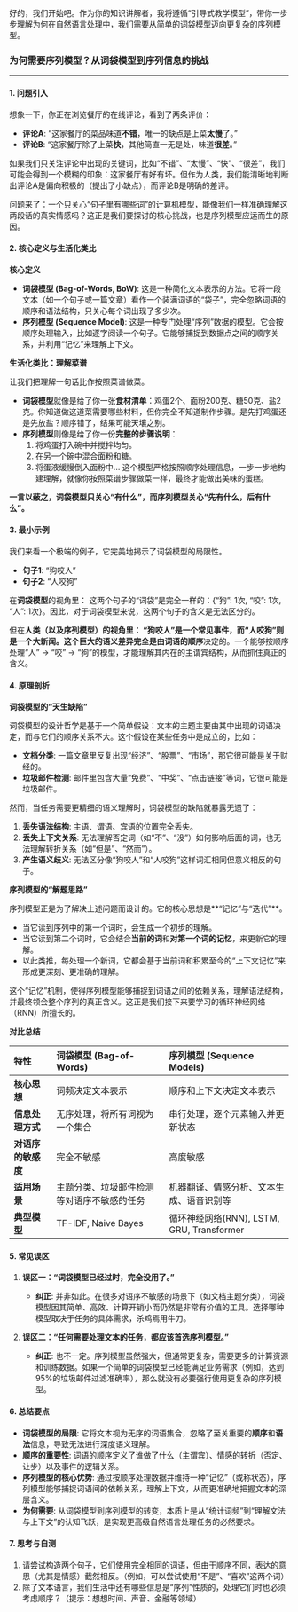 好的，我们开始吧。作为你的知识讲解者，我将遵循“引导式教学模型”，带你一步步理解为何在自然语言处理中，我们需要从简单的词袋模型迈向更复杂的序列模型。

### 为何需要序列模型？从词袋模型到序列信息的挑战

---

#### 1. 问题引入

想象一下，你正在浏览餐厅的在线评论，看到了两条评价：

*   **评论A**: “这家餐厅的菜品味道**不错**，唯一的缺点是上菜**太慢**了。”
*   **评论B**: “这家餐厅除了上菜**快**，其他简直一无是处，味道**很差**。”

如果我们只关注评论中出现的关键词，比如“不错”、“太慢”、“快”、“很差”，我们可能会得到一个模糊的印象：这家餐厅有好有坏。但作为人类，我们能清晰地判断出评论A是偏向积极的（提出了小缺点），而评论B是明确的差评。

问题来了：一个只关心“句子里有哪些词”的计算机模型，能像我们一样准确理解这两段话的真实情感吗？这正是我们要探讨的核心挑战，也是序列模型应运而生的原因。

#### 2. 核心定义与生活化类比

**核心定义**

*   **词袋模型 (Bag-of-Words, BoW)**: 这是一种简化文本表示的方法。它将一段文本（如一个句子或一篇文章）看作一个装满词语的“袋子”，完全忽略词语的顺序和语法结构，只关心每个词出现了多少次。
*   **序列模型 (Sequence Model)**: 这是一种专门处理“序列”数据的模型。它会按顺序处理输入，比如逐字阅读一个句子。它能够捕捉到数据点之间的顺序关系，并利用“记忆”来理解上下文。

**生活化类比：理解菜谱**

让我们把理解一句话比作按照菜谱做菜。

*   **词袋模型**就像是给了你一张**食材清单**：鸡蛋2个、面粉200克、糖50克、盐2克。你知道做这道菜需要哪些材料，但你完全不知道制作步骤。是先打鸡蛋还是先放盐？顺序错了，结果可能天壤之别。
*   **序列模型**则像是给了你一份**完整的步骤说明**：
    1.  将鸡蛋打入碗中并搅拌均匀。
    2.  在另一个碗中混合面粉和糖。
    3.  将蛋液缓慢倒入面粉中...
    这个模型严格按照顺序处理信息，一步一步地构建理解，就像你按照菜谱步骤做菜一样，最终才能做出美味的蛋糕。

**一言以蔽之，词袋模型只关心“有什么”，而序列模型关心“先有什么，后有什么”。**

#### 3. 最小示例

我们来看一个极端的例子，它完美地揭示了词袋模型的局限性。

*   **句子1**: “狗咬人”
*   **句子2**: “人咬狗”

在**词袋模型**的视角里：
这两个句子的“词袋”是完全一样的：{“狗”: 1次, “咬”: 1次, “人”: 1次}。因此，对于词袋模型来说，这两个句子的含义是无法区分的。

但在**人类（以及序列模型）**的视角里：
“狗咬人”是一个常见事件，而“人咬狗”则是一个大新闻。这个巨大的语义差异完全是由**词语的顺序**决定的。一个能够按顺序处理“人” -> “咬” -> “狗”的模型，才能理解其内在的主谓宾结构，从而抓住真正的含义。

#### 4. 原理剖析

**词袋模型的“天生缺陷”**

词袋模型的设计哲学是基于一个简单假设：文本的主题主要由其中出现的词语决定，而与它们的顺序关系不大。这个假设在某些任务中是成立的，比如：

*   **文档分类**: 一篇文章里反复出现“经济”、“股票”、“市场”，那它很可能是关于财经的。
*   **垃圾邮件检测**: 邮件里包含大量“免费”、“中奖”、“点击链接”等词，它很可能是垃圾邮件。

然而，当任务需要更精细的语义理解时，词袋模型的缺陷就暴露无遗了：

1.  **丢失语法结构**: 主语、谓语、宾语的位置完全丢失。
2.  **丢失上下文关系**: 无法理解否定词（如“不”、“没”）如何影响后面的词，也无法理解转折关系（如“但是”、“然而”）。
3.  **产生语义歧义**: 无法区分像“狗咬人”和“人咬狗”这样词汇相同但意义相反的句子。

**序列模型的“解题思路”**

序列模型正是为了解决上述问题而设计的。它的核心思想是**“记忆”与“迭代”**。

*   当它读到序列中的第一个词时，会生成一个初步的理解。
*   当它读到第二个词时，它会结合**当前的词**和**对第一个词的记忆**，来更新它的理解。
*   以此类推，每处理一个新词，它都会基于当前词和积累至今的“上下文记忆”来形成更深刻、更准确的理解。

这个“记忆”机制，使得序列模型能够捕捉到词语之间的依赖关系，理解语法结构，并最终领会整个序列的真正含义。这正是我们接下来要学习的循环神经网络（RNN）所擅长的。

**对比总结**

| 特性 | 词袋模型 (Bag-of-Words) | 序列模型 (Sequence Models) |
| :--- | :--- | :--- |
| **核心思想** | 词频决定文本表示 | 顺序和上下文决定文本表示 |
| **信息处理方式** | 无序处理，将所有词视为一个集合 | 串行处理，逐个元素输入并更新状态 |
| **对语序的敏感度** | 完全不敏感 | 高度敏感 |
| **适用场景** | 主题分类、垃圾邮件检测等对语序不敏感的任务 | 机器翻译、情感分析、文本生成、语音识别等 |
| **典型模型** | TF-IDF, Naive Bayes | 循环神经网络(RNN), LSTM, GRU, Transformer |

#### 5. 常见误区

1.  **误区一：“词袋模型已经过时，完全没用了。”**
    *   **纠正**: 并非如此。在很多对语序不敏感的场景下（如文档主题分类），词袋模型因其简单、高效、计算开销小而仍然是非常有价值的工具。选择哪种模型取决于任务的具体需求，杀鸡焉用牛刀。

2.  **误区二：“任何需要处理文本的任务，都应该首选序列模型。”**
    *   **纠正**: 也不一定。序列模型虽然强大，但通常更复杂，需要更多的计算资源和训练数据。如果一个简单的词袋模型已经能满足业务需求（例如，达到95%的垃圾邮件过滤准确率），那么就没有必要强行使用更复杂的序列模型。

#### 6. 总结要点

*   **词袋模型的局限**: 它将文本视为无序的词语集合，忽略了至关重要的**顺序**和**语法**信息，导致无法进行深度语义理解。
*   **顺序的重要性**: 词语的顺序定义了谁做了什么（主谓宾）、情感的转折（否定、让步）以及事件的逻辑关系。
*   **序列模型的核心优势**: 通过按顺序处理数据并维持一种“记忆”（或称状态），序列模型能够捕捉词语间的依赖关系，理解上下文，从而更准确地把握文本的深层含义。
*   **为何需要**: 从词袋模型到序列模型的转变，本质上是从“统计词频”到“理解文法与上下文”的认知飞跃，是实现更高级自然语言处理任务的必然要求。

#### 7. 思考与自测

1.  请尝试构造两个句子，它们使用完全相同的词语，但由于顺序不同，表达的意思（尤其是情感）截然相反。（例如，可以尝试使用“不是”、“喜欢”这两个词）
2.  除了文本语言，我们生活中还有哪些信息是“序列”性质的，处理它们时也必须考虑顺序？（提示：想想时间、声音、金融等领域）